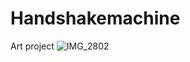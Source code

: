 # Handshakemachine
Art project
![IMG_2802](https://user-images.githubusercontent.com/15052685/168118886-4c744d10-8788-49a7-9dd4-30f696a048ae.JPG)
